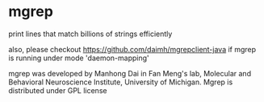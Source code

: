 # mgrep
print lines that match billions of strings efficiently

also, please checkout https://github.com/daimh/mgrepclient-java if mgrep is running under mode 'daemon-mapping'

mgrep was developed by Manhong Dai in Fan Meng's lab, Molecular and Behavioral Neuroscience Institute, University of Michigan. Mgrep is distributed under GPL license
